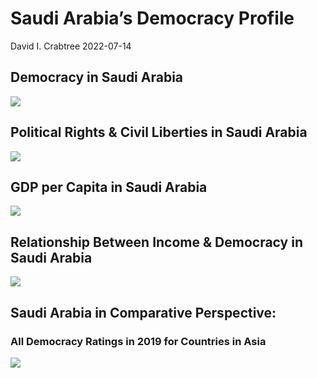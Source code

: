 Saudi Arabia’s Democracy Profile
================
David I. Crabtree
2022-07-14

## Democracy in Saudi Arabia

![](C:\Users\David\Desktop\PROGRA~1\FILESA~1\DEMOCR~1\reports\SAUDIA~1/figure-gfm/Demscore-1.png)<!-- -->

## Political Rights & Civil Liberties in Saudi Arabia

![](C:\Users\David\Desktop\PROGRA~1\FILESA~1\DEMOCR~1\reports\SAUDIA~1/figure-gfm/Political%20Rights%20&%20Civil%20Libs-1.png)<!-- -->

## GDP per Capita in Saudi Arabia

![](C:\Users\David\Desktop\PROGRA~1\FILESA~1\DEMOCR~1\reports\SAUDIA~1/figure-gfm/GDP%20per%20Capita-1.png)<!-- -->

## Relationship Between Income & Democracy in Saudi Arabia

![](C:\Users\David\Desktop\PROGRA~1\FILESA~1\DEMOCR~1\reports\SAUDIA~1/figure-gfm/Income%20&%20Dem-1.png)<!-- -->

## Saudi Arabia in Comparative Perspective:

### All Democracy Ratings in 2019 for Countries in Asia

![](C:\Users\David\Desktop\PROGRA~1\FILESA~1\DEMOCR~1\reports\SAUDIA~1/figure-gfm/Democracy%20in%20Comparative%20Perspective-1.png)<!-- -->
